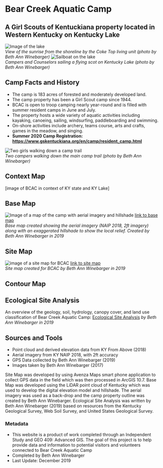 # Bear Creek Aquatic Camp
## A Girl Scouts of Kentuckiana property located in Western Kentucky on Kentucky Lake

![Image of the lake](photos/IMG_3575.jpg)    
_View of the sunrise from the shoreline by the Coke Top living unit (photo by Beth Ann Winebarger)_
![Sailboat on the lake](photos\image2.jpg)    
_Campers and Counselors sailing a flying scot on Kentucky Lake (photo by Beth Ann Winebarger)_


## Camp Facts and History
* The camp is 183 acres of forested and moderately developed land.
* The camp property has been a Girl Scout camp since 1944.
* BCAC is open to troop camping nearly year-round and is filled with summer resident camps in June and July.
* The property hosts a wide variety of aquatic activities including kayaking, canoeing, sailing, windsurfing, paddleboarding and swimming. 
* On-shore activities include archery, teams course, arts and crafts, games in the meadow, and singing.
* __Summer 2020 Camp Registration: https://www.gskentuckiana.org/en/camp/resident_camp.html__


![Two girls walking down a camp trail](photos\image1.jpg)    
 _Two campers walking down the main camp trail (photo by Beth Ann Winebarger)_

## Context Map
[image of BCAC in context of KY state and KY Lake]


## Base Map
![Image of a map of the camp with aerial imagery and hillshade](basemap\bcac.jpg)
[link to base map](basemap\bcac.jpg)    
_Base map created showing the aerial imagery (NAIP 2018, 2ft imagery) along with an exaggerated hillshade to show the local relief. Created by Beth Ann Winebarger in 2019_


## Site Map
![image of a site map for BCAC](sitemap\BCAC_Draft_2.jpg)
[link to site map](sitemap\BCAC_Draft_2.jpg)    
_Site map created for BCAC by Beth Ann Winebarger in 2019_



## Contour Map

## Ecological Site Analysis
An overview of the geology, soil, hydrology, canopy cover, and land use classification of Bear Creek Aquatic Camp: 
[Ecological Site Analysis](site_analysis.md) 
_by Beth Ann Winebarger in 2019_

## Sources and Tools
* Point cloud and derived elevation data from KY From Above (2018)
* Aerial imagery from KY NAIP 2018, with 2ft accuracy
* GPS Data collected by Beth Ann Winebarger (2019)
* Images taken by Beth Ann Winebarger (2017)

Site Map was developed by using Avenza Maps smart phone application to collect GPS data in the field which was then processed in ArcGIS 10.7. 
Base Map was developed using the LiDAR point cloud of Kentucky which was used to develop the digital elevation model and hillshade. The aerial imagery was used as a back-drop and the camp property outline was created by Beth Ann Winebarger.
Ecological Site Analysis was written by Beth Ann Winebarger (2019) based on resources from the Kentucky Geological Survey, Web Soil Survey, and United States Geological Survey. 



### Metadata
* This website is a product of work completed through an Independent Study and GEO 409: Advanced GIS.
The goal of this project is to help provide data and information to potential visitors and volunteers connected to Bear Creek Aquatic Camp
* Completed by Beth Ann Winebarger
* Last Update: December 2019